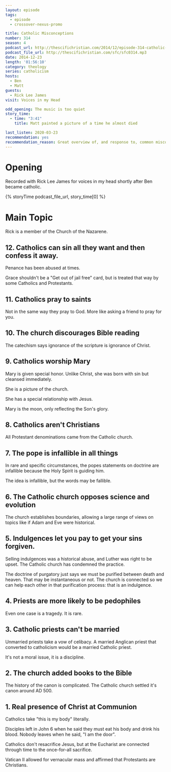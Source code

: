 ```yaml
---
layout: episode
tags:
  - episode
  - crossover-nexus-promo

title: Catholic Misconceptions
number: 314
season: 4
podcast_url: http://thescifichristian.com/2014/12/episode-314-catholic-misconceptions/
podcast_file_url: http://thescifichristian.com/sfc/sfc0314.mp3
date: 2014-12-23
length: '01:56:10'
category: theology
series: catholicism
hosts:
  - Ben
  - Matt
guests:
  - Rick Lee James 
visit: Voices in my Head 

odd_opening: The music is too quiet 
story_time:
  - time: "3:41"
    title: Matt painted a picture of a time he almost died 

last_listen: 2020-03-23
recommendation: yes
recommendation_reason: Great overview of, and response to, common misconceptions
---
```

# Opening
Recorded with Rick Lee James for voices in my head shortly after Ben became catholic. 

{% storyTime podcast_file_url, story_time[0] %}



# Main Topic
Rick is a member of the Church of the Nazarene. 

## 12. Catholics can sin all they want and then confess it away. 

Penance has been abused at times. 

Grace shouldn't be a "Get out of jail free" card, but is treated that way by some Catholics and Protestants.

## 11. Catholics pray to saints 

Not in the same way they pray to God. More like asking a friend to pray for you. 

## 10. The church discourages Bible reading 

The catechism says ignorance of the scripture is ignorance of Christ.

## 9. Catholics worship Mary 

Mary is given special honor. Unlike Christ, she was born with sin but cleansed immediately. 

She is a picture of the church. 

She has a special relationship with Jesus. 

Mary is the moon, only reflecting the Son's glory. 

## 8. Catholics aren't Christians 

All Protestant denominations came from the Catholic church.

## 7. The pope is infallible in all things

In rare and specific circumstances, the popes statements on doctrine are infallible because the Holy Spirit is guiding him. 

The idea is infallible, but the words may be fallible. 

## 6. The Catholic church opposes science and evolution 

The church establishes boundaries, allowing a large range of views on topics like if Adam and Eve were historical. 

## 5. Indulgences let you pay to get your sins forgiven. 

Selling indulgences was a historical abuse, and Luther was right to be upset. The Catholic church has condemned the practice. 

The doctrine of purgatory just says we must be purified between death and heaven. That may be instantaneous or not. The church is connected so we can help each other in that purification process: that is an indulgence.

## 4. Priests are more likely to be pedophiles

Even one case is a tragedy. It is rare.

## 3. Catholic priests can't be married 

Unmarried priests take a vow of celibacy. A married Anglican priest that converted to catholicism would be a married Catholic priest. 

It's not a moral issue, it is a discipline. 

## 2. The church added books to the Bible 

The history of the canon is complicated. The Catholic church settled it's canon around AD 500. 

## 1. Real presence of Christ at Communion

Catholics take "this is my body" literally. 

Disciples left in John 6 when he said they must eat his body and drink his blood. Nobody leaves when he said, "I am the door".

Catholics don't resacrifice Jesus, but at the Eucharist are connected through time to the once-for-all sacrifice. 

Vatican II allowed for vernacular mass and affirmed that Protestants are Christians.